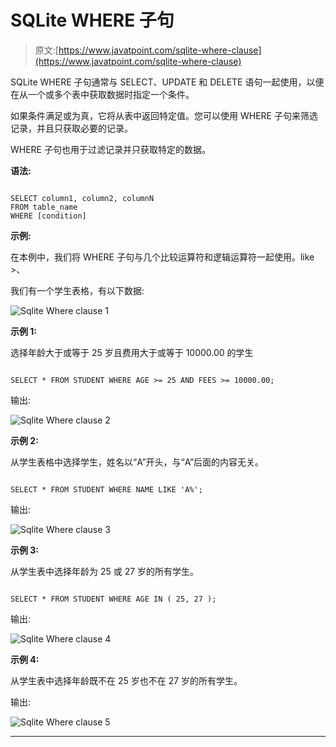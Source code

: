 # SQLite WHERE 子句

> 原文:[https://www.javatpoint.com/sqlite-where-clause](https://www.javatpoint.com/sqlite-where-clause)

SQLite WHERE 子句通常与 SELECT、UPDATE 和 DELETE 语句一起使用，以便在从一个或多个表中获取数据时指定一个条件。

如果条件满足或为真，它将从表中返回特定值。您可以使用 WHERE 子句来筛选记录，并且只获取必要的记录。

WHERE 子句也用于过滤记录并只获取特定的数据。

**语法:**

```

SELECT column1, column2, columnN 
FROM table_name
WHERE [condition]

```

**示例:**

在本例中，我们将 WHERE 子句与几个比较运算符和逻辑运算符一起使用。like >、

我们有一个学生表格，有以下数据:

![Sqlite Where clause 1](../Images/0cadc093057b6efd55be32f87abacc62.png)

**示例 1:**

选择年龄大于或等于 25 岁且费用大于或等于 10000.00 的学生

```

SELECT * FROM STUDENT WHERE AGE >= 25 AND FEES >= 10000.00; 

```

输出:

![Sqlite Where clause 2](../Images/2b9d42ddcea4683a8dece21e9cbf40b1.png)

**示例 2:**

从学生表格中选择学生，姓名以“A”开头，与“A”后面的内容无关。

```

SELECT * FROM STUDENT WHERE NAME LIKE 'A%';

```

输出:

![Sqlite Where clause 3](../Images/6669a768af5922143519e59eb1c17efd.png)

**示例 3:**

从学生表中选择年龄为 25 或 27 岁的所有学生。

```

SELECT * FROM STUDENT WHERE AGE IN ( 25, 27 );

```

输出:

![Sqlite Where clause 4](../Images/7161d4ad73b0904284a8eefccae80524.png)

**示例 4:**

从学生表中选择年龄既不在 25 岁也不在 27 岁的所有学生。

输出:

![Sqlite Where clause 5](../Images/df8570a5ca124f1b8703470c65f605e4.png)

* * *